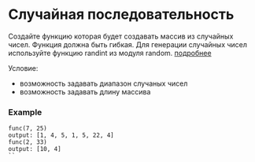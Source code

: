 # Случайная последовательность

Создайте функцию которая будет создавать массив из случайных чисел.
Функция должна быть гибкая.
Для генерации случайных чисел используйте функцию randint из модуля random. [подробнее](https://docs.python.org/3/library/random.html#random.randint)

Условие:
- возможность задавать диапазон случаных чисел
- возможность задавать длину массива

### Example

```
func(7, 25)
output: [1, 4, 5, 1, 5, 22, 4]
func(2, 33)
output: [10, 4]
``
